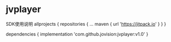 # jvplayer
SDK使用说明
allprojects {
		repositories {
			...
			maven { url 'https://jitpack.io' }
		}
	}
  
  dependencies {
	        implementation 'com.github.jovision:jvplayer:v1.0'
	}
